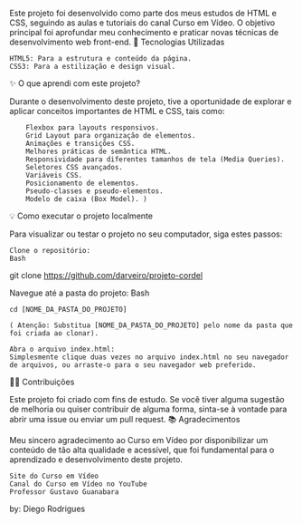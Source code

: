 
Este projeto foi desenvolvido como parte dos meus estudos de HTML e CSS, seguindo as aulas e tutoriais do canal Curso em Vídeo. O objetivo principal foi aprofundar meu conhecimento e praticar novas técnicas de desenvolvimento web front-end.
🚀 Tecnologias Utilizadas

    HTML5: Para a estrutura e conteúdo da página.
    CSS3: Para a estilização e design visual.

✨ O que aprendi com este projeto?

Durante o desenvolvimento deste projeto, tive a oportunidade de explorar e aplicar conceitos importantes de HTML e CSS, tais como:

        Flexbox para layouts responsivos.
        Grid Layout para organização de elementos.
        Animações e transições CSS.
        Melhores práticas de semântica HTML.
        Responsividade para diferentes tamanhos de tela (Media Queries).
        Seletores CSS avançados.
        Variáveis CSS.
        Posicionamento de elementos.
        Pseudo-classes e pseudo-elementos.
        Modelo de caixa (Box Model). )

💡 Como executar o projeto localmente

Para visualizar ou testar o projeto no seu computador, siga estes passos:

    Clone o repositório:
    Bash

git clone https://github.com/darveiro/projeto-cordel


Navegue até a pasta do projeto:
Bash

    cd [NOME_DA_PASTA_DO_PROJETO]

    ( Atenção: Substitua [NOME_DA_PASTA_DO_PROJETO] pelo nome da pasta que foi criada ao clonar).

    Abra o arquivo index.html:
    Simplesmente clique duas vezes no arquivo index.html no seu navegador de arquivos, ou arraste-o para o seu navegador web preferido.

👨‍💻 Contribuições

Este projeto foi criado com fins de estudo. Se você tiver alguma sugestão de melhoria ou quiser contribuir de alguma forma, sinta-se à vontade para abrir uma issue ou enviar um pull request.
📚 Agradecimentos

Meu sincero agradecimento ao Curso em Vídeo por disponibilizar um conteúdo de tão alta qualidade e acessível, que foi fundamental para o aprendizado e desenvolvimento deste projeto.

    Site do Curso em Vídeo
    Canal do Curso em Vídeo no YouTube
    Professor Gustavo Guanabara

by: Diego Rodrigues
